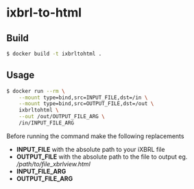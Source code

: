 # ixbrl-to-html

## Build

```sh
$ docker build -t ixbrltohtml .
```

## Usage

```sh
$ docker run --rm \
    --mount type=bind,src=INPUT_FILE,dst=/in \
    --mount type=bind,src=OUTPUT_FILE,dst=/out \
    ixbrltohtml \
    --out /out/OUTPUT_FILE_ARG \
    /in/INPUT_FILE_ARG
```

Before running the command make the following replacements
* **INPUT_FILE** with the absolute path to your iXBRL file
* **OUTPUT_FILE** with the absolute path to the file to output eg. */path/to/file_xbrlview.html*
* **INPUT_FILE_ARG**
* **OUTPUT_FILE_ARG**